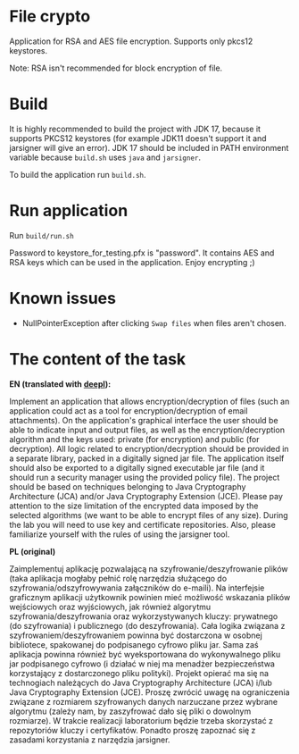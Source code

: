 # File crypto
Application for RSA and AES file encryption.
Supports only pkcs12 keystores.

Note: RSA isn't recommended for block encryption of file.

# Build
It is highly recommended to build the project with JDK 17, because it supports PKCS12 keystores (for example JDK11 doesn't support it and jarsigner will give an error). JDK 17 should be included in PATH environment variable because `build.sh` uses `java` and `jarsigner`. 

To build the application run `build.sh`.

# Run application
Run `build/run.sh`

Password to keystore_for_testing.pfx is "password". It contains AES and RSA keys which can be used in the application. Enjoy encrypting ;)

# Known issues
* NullPointerException after clicking `Swap files` when files aren't chosen.

# The content of the task

**EN (translated with [deepl](https://www.DeepL.com/Translator "DeepL translator")):**

Implement an application that allows encryption/decryption of files (such an application could act as a tool for encryption/decryption of email attachments). 
On the application's graphical interface the user should be able to indicate input and output files, as well as the encryption/decryption algorithm and the keys used: private (for encryption) and public (for decryption).
All logic related to encryption/decryption should be provided in a separate library, packed in a digitally signed jar file.
The application itself should also be exported to a digitally signed executable jar file (and it should run a security manager using the provided policy file).
The project should be based on techniques belonging to Java Cryptography Architecture (JCA) and/or Java Cryptography Extension (JCE).
Please pay attention to the size limitation of the encrypted data imposed by the selected algorithms (we want to be able to encrypt files of any size).
During the lab you will need to use key and certificate repositories.  Also, please familiarize yourself with the rules of using the jarsigner tool. 



**PL (original)**

Zaimplementuj aplikację pozwalającą na szyfrowanie/deszyfrowanie plików (taka aplikacja mogłaby pełnić rolę narzędzia służącego do szyfrowania/odszyfrowywania załączników do e-maili). 
Na interfejsie graficznym aplikacji użytkownik powinien mieć możliwość wskazania plików wejściowych oraz wyjściowych, jak również algorytmu szyfrowania/deszyfrowania oraz wykorzystywanych kluczy: prywatnego (do szyfrowania) i publicznego (do deszyfrowania).
Cała logika związana z szyfrowaniem/deszyfrowaniem powinna być dostarczona w osobnej bibliotece, spakowanej do podpisanego cyfrowo pliku jar.
Sama zaś aplikacja powinna również być wyeksportowana do wykonywalnego pliku jar podpisanego cyfrowo (i działać w niej ma menadżer bezpieczeństwa korzystający z dostarczonego pliku polityki).
Projekt opierać ma się na technogiach należących do Java Cryptography Architecture (JCA) i/lub Java Cryptography Extension (JCE).
Proszę zwrócić uwagę na ograniczenia związane z rozmiarem szyfrowanych danych narzuczane przez wybrane algorytmu (zależy nam, by zaszyfrować dało się pliki o dowolnym rozmiarze).
W trakcie realizacji laboratorium będzie trzeba skorzystać z repozytoriów kluczy i certyfikatów.  Ponadto proszę zapoznać się z zasadami korzystania z narzędzia jarsigner. 






